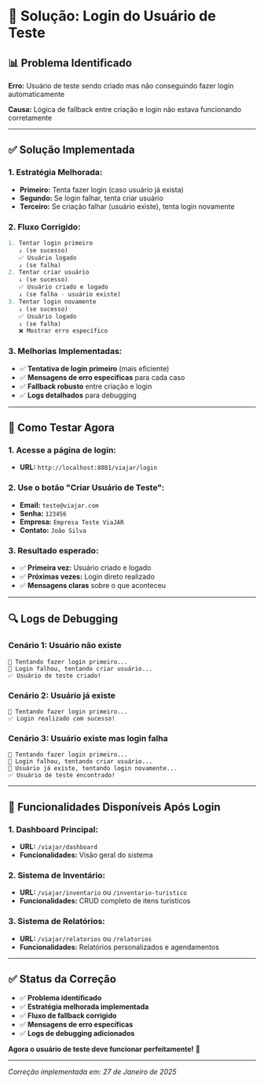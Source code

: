 # 🔧 Solução: Login do Usuário de Teste

## 📊 **Problema Identificado**

**Erro:** Usuário de teste sendo criado mas não conseguindo fazer login automaticamente

**Causa:** Lógica de fallback entre criação e login não estava funcionando corretamente

---

## ✅ **Solução Implementada**

### **1. Estratégia Melhorada:**
- **Primeiro:** Tenta fazer login (caso usuário já exista)
- **Segundo:** Se login falhar, tenta criar usuário
- **Terceiro:** Se criação falhar (usuário existe), tenta login novamente

### **2. Fluxo Corrigido:**
```typescript
1. Tentar login primeiro
   ↓ (se sucesso)
   ✅ Usuário logado
   ↓ (se falha)
2. Tentar criar usuário
   ↓ (se sucesso)
   ✅ Usuário criado e logado
   ↓ (se falha - usuário existe)
3. Tentar login novamente
   ↓ (se sucesso)
   ✅ Usuário logado
   ↓ (se falha)
   ❌ Mostrar erro específico
```

### **3. Melhorias Implementadas:**
- ✅ **Tentativa de login primeiro** (mais eficiente)
- ✅ **Mensagens de erro específicas** para cada caso
- ✅ **Fallback robusto** entre criação e login
- ✅ **Logs detalhados** para debugging

---

## 🧪 **Como Testar Agora**

### **1. Acesse a página de login:**
- **URL:** `http://localhost:8081/viajar/login`

### **2. Use o botão "Criar Usuário de Teste":**
- **Email:** `teste@viajar.com`
- **Senha:** `123456`
- **Empresa:** `Empresa Teste ViaJAR`
- **Contato:** `João Silva`

### **3. Resultado esperado:**
- ✅ **Primeira vez:** Usuário criado e logado
- ✅ **Próximas vezes:** Login direto realizado
- ✅ **Mensagens claras** sobre o que aconteceu

---

## 🔍 **Logs de Debugging**

### **Cenário 1: Usuário não existe**
```
🔄 Tentando fazer login primeiro...
🔄 Login falhou, tentando criar usuário...
✅ Usuário de teste criado!
```

### **Cenário 2: Usuário já existe**
```
🔄 Tentando fazer login primeiro...
✅ Login realizado com sucesso!
```

### **Cenário 3: Usuário existe mas login falha**
```
🔄 Tentando fazer login primeiro...
🔄 Login falhou, tentando criar usuário...
🔄 Usuário já existe, tentando login novamente...
✅ Usuário de teste encontrado!
```

---

## 🎯 **Funcionalidades Disponíveis Após Login**

### **1. Dashboard Principal:**
- **URL:** `/viajar/dashboard`
- **Funcionalidades:** Visão geral do sistema

### **2. Sistema de Inventário:**
- **URL:** `/viajar/inventario` ou `/inventario-turistico`
- **Funcionalidades:** CRUD completo de itens turísticos

### **3. Sistema de Relatórios:**
- **URL:** `/viajar/relatorios` ou `/relatorios`
- **Funcionalidades:** Relatórios personalizados e agendamentos

---

## ✅ **Status da Correção**

- ✅ **Problema identificado**
- ✅ **Estratégia melhorada implementada**
- ✅ **Fluxo de fallback corrigido**
- ✅ **Mensagens de erro específicas**
- ✅ **Logs de debugging adicionados**

**Agora o usuário de teste deve funcionar perfeitamente!** 🎯

---

*Correção implementada em: 27 de Janeiro de 2025*

